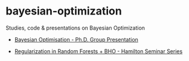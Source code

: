 # bayesian-optimization
Studies, code &amp; presentations on Bayesian Optimization

- [Bayesian Optimisation - Ph.D. Group Presentation](brunaw.com/phd/BayesOpt/presentation.html)

- [Regularization in Random Forests + BHO - Hamilton Seminar Series](http://brunaw.com/slides/seminar-serie/presentation.html)